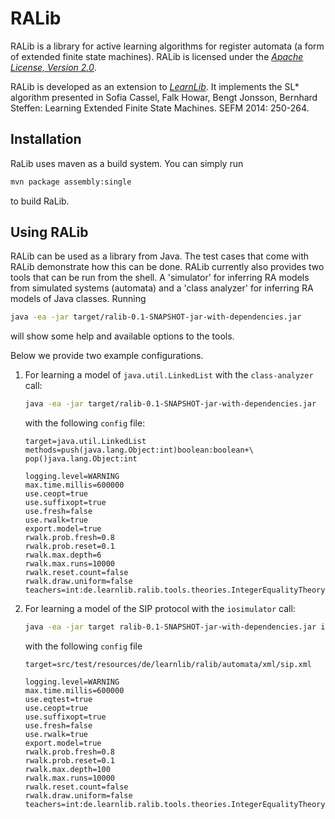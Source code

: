 RALib
=========================

RALib is a library for active learning algorithms for register automata
(a form of extended finite state machines). RALib is licensed under
the [*Apache License, Version 2.0*][2]. 

RALib is developed as an extension to [*LearnLib*][1]. It implements 
the SL* algorithm presented in 	Sofia Cassel, Falk Howar, Bengt Jonsson, 
Bernhard Steffen: Learning Extended Finite State Machines. SEFM 2014: 250-264.


Installation
-------------------------

RaLib uses maven as a build system. You can simply run

```sh
mvn package assembly:single
``` 
 
to build RaLib.


Using RALib
-------------------------

RALib can be used as a library from Java. The test cases that come with RALib
demonstrate how this can be done. RALib currently also provides two tools
that can be run from the shell. A 'simulator' for inferring RA models from 
simulated systems (automata) and a 'class analyzer' for inferring RA models
of Java classes. Running
```sh
java -ea -jar target/ralib-0.1-SNAPSHOT-jar-with-dependencies.jar
```
will show some help and available options to the tools.

Below we provide two example configurations.

1. For learning a model of `java.util.LinkedList` with the `class-analyzer` call:

   ```sh
   java -ea -jar target/ralib-0.1-SNAPSHOT-jar-with-dependencies.jar  class-analyzer -f config
   ```
   with the following `config` file:
   ```
   target=java.util.LinkedList
   methods=push(java.lang.Object:int)boolean:boolean+\
   pop()java.lang.Object:int

   logging.level=WARNING
   max.time.millis=600000
   use.ceopt=true
   use.suffixopt=true
   use.fresh=false
   use.rwalk=true
   export.model=true
   rwalk.prob.fresh=0.8
   rwalk.prob.reset=0.1
   rwalk.max.depth=6
   rwalk.max.runs=10000
   rwalk.reset.count=false
   rwalk.draw.uniform=false
   teachers=int:de.learnlib.ralib.tools.theories.IntegerEqualityTheory
   ```

2. For learning a model of the SIP protocol with the `iosimulator` call:
   ```sh
   java -ea -jar target ralib-0.1-SNAPSHOT-jar-with-dependencies.jar iosimulator -f config
   ```
   with the following `config` file
   ```
   target=src/test/resources/de/learnlib/ralib/automata/xml/sip.xml
   
   logging.level=WARNING
   max.time.millis=600000
   use.eqtest=true
   use.ceopt=true
   use.suffixopt=true
   use.fresh=false
   use.rwalk=true
   export.model=true
   rwalk.prob.fresh=0.8
   rwalk.prob.reset=0.1
   rwalk.max.depth=100
   rwalk.max.runs=10000
   rwalk.reset.count=false
   rwalk.draw.uniform=false
   teachers=int:de.learnlib.ralib.tools.theories.IntegerEqualityTheory
   ```


[1]: http://www.learnlib.de
[2]: http://www.apache.org/licenses/LICENSE-2.0
